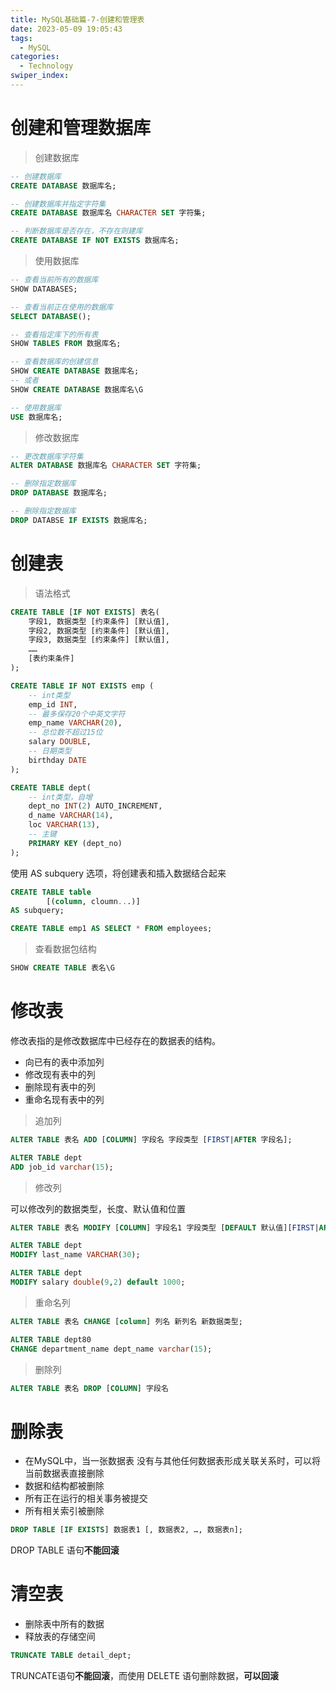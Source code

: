```yaml
---
title: MySQL基础篇-7-创建和管理表
date: 2023-05-09 19:05:43
tags: 
  - MySQL
categories: 
  - Technology
swiper_index: 
---
```


# 创建和管理数据库

> 创建数据库

```sql
-- 创建数据库
CREATE DATABASE 数据库名;

-- 创建数据库并指定字符集
CREATE DATABASE 数据库名 CHARACTER SET 字符集;

-- 判断数据库是否存在，不存在则建库
CREATE DATABASE IF NOT EXISTS 数据库名;
```

> 使用数据库

```sql
-- 查看当前所有的数据库
SHOW DATABASES;

-- 查看当前正在使用的数据库
SELECT DATABASE();

-- 查看指定库下的所有表
SHOW TABLES FROM 数据库名;

-- 查看数据库的创建信息
SHOW CREATE DATABASE 数据库名;
-- 或者
SHOW CREATE DATABASE 数据库名\G

-- 使用数据库
USE 数据库名;
```

> 修改数据库

```sql
-- 更改数据库字符集
ALTER DATABASE 数据库名 CHARACTER SET 字符集;

-- 删除指定数据库
DROP DATABASE 数据库名;

-- 删除指定数据库
DROP DATABSE IF EXISTS 数据库名;
```

# 创建表

> 语法格式

```sql
CREATE TABLE [IF NOT EXISTS] 表名(
    字段1, 数据类型 [约束条件] [默认值],
    字段2, 数据类型 [约束条件] [默认值],
    字段3, 数据类型 [约束条件] [默认值],
    ……
    [表约束条件]
);
```

```sql
CREATE TABLE IF NOT EXISTS emp (
    -- int类型
    emp_id INT,
    -- 最多保存20个中英文字符
    emp_name VARCHAR(20),
    -- 总位数不超过15位
    salary DOUBLE,
    -- 日期类型
    birthday DATE
);

CREATE TABLE dept(
    -- int类型，自增
    dept_no INT(2) AUTO_INCREMENT,
    d_name VARCHAR(14),
    loc VARCHAR(13),
    -- 主键
    PRIMARY KEY (dept_no)
);
```

 使用 AS subquery 选项，将创建表和插入数据结合起来 

```sql
CREATE TABLE table 
		[(column, cloumn...)]
AS subquery;		
```

```sql
CREATE TABLE emp1 AS SELECT * FROM employees;
```

> 查看数据包结构

```sql
SHOW CREATE TABLE 表名\G
```

# 修改表

 修改表指的是修改数据库中已经存在的数据表的结构。 

* 向已有的表中添加列 
* 修改现有表中的列 
* 删除现有表中的列 
* 重命名现有表中的列  

> 追加列

```sql
ALTER TABLE 表名 ADD [COLUMN] 字段名 字段类型 [FIRST|AFTER 字段名];
```

```sql
ALTER TABLE dept 
ADD job_id varchar(15);
```

> 修改列

 可以修改列的数据类型，长度、默认值和位置 

```sql
ALTER TABLE 表名 MODIFY [COLUMN] 字段名1 字段类型 [DEFAULT 默认值][FIRST|AFTER 字段名2];
```

```sql
ALTER TABLE dept
MODIFY last_name VARCHAR(30);

ALTER TABLE dept 
MODIFY salary double(9,2) default 1000;
```

> 重命名列

```sql
ALTER TABLE 表名 CHANGE [column] 列名 新列名 新数据类型;
```

```sql
ALTER TABLE dept80
CHANGE department_name dept_name varchar(15);
```

> 删除列

```sql
ALTER TABLE 表名 DROP [COLUMN] 字段名
```

# 删除表

* 在MySQL中，当一张数据表 没有与其他任何数据表形成关联关系时，可以将当前数据表直接删除
* 数据和结构都被删除
* 所有正在运行的相关事务被提交
* 所有相关索引被删除 

```sql
DROP TABLE [IF EXISTS] 数据表1 [, 数据表2, …, 数据表n];
```

 DROP TABLE 语句**不能回滚** 

# 清空表

* 删除表中所有的数据 
* 释放表的存储空间  

```sql
TRUNCATE TABLE detail_dept;
```

 TRUNCATE语句**不能回滚**，而使用 DELETE 语句删除数据，**可以回滚** 

